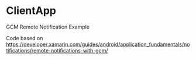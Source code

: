 # ClientApp
GCM Remote Notification Example

Code based on https://developer.xamarin.com/guides/android/application_fundamentals/notifications/remote-notifications-with-gcm/

